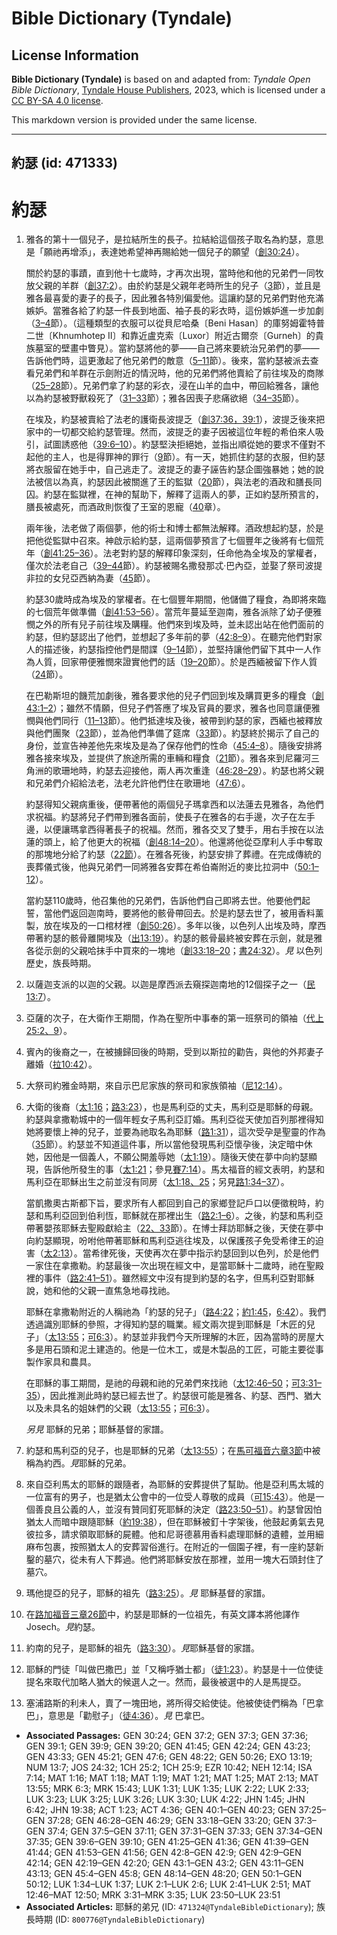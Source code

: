 # Bible Dictionary (Tyndale)

## License Information

**Bible Dictionary (Tyndale)** is based on and adapted from: _Tyndale Open Bible Dictionary_, [Tyndale House Publishers](https://tyndaleopenresources.com/), 2023, which is licensed under a [CC BY-SA 4.0 license](https://creativecommons.org/licenses/by-sa/4.0/legalcode.en).

This markdown version is provided under the same license.



--------------------------------

## 約瑟 (id: 471333)

約瑟
==

1. 雅各的第十一個兒子，是拉結所生的長子。拉結給這個孩子取名為約瑟，意思是「願祂再增添」，表達她希望神再賜給她一個兒子的願望（[創30:24](https://ref.ly/Gen30:24)）。

    關於約瑟的事蹟，直到他十七歲時，才再次出現，當時他和他的兄弟們一同牧放父親的羊群（[創37:2](https://ref.ly/Gen37:2)）。由於約瑟是父親年老時所生的兒子（[3](https://ref.ly/Gen37:3)節），並且是雅各最喜愛的妻子的長子，因此雅各特別偏愛他。這讓約瑟的兄弟們對他充滿嫉妒。當雅各給了約瑟一件長到地面、袖子長的彩衣時，這份嫉妒進一步加劇（[3–4](https://ref.ly/Gen37:3-Gen37:4)節）。（這種類型的衣服可以從貝尼哈桑〔Beni Hasan〕的庫努姆霍特普二世〔Khnumhotep II〕和靠近盧克索〔Luxor〕附近古爾奈〔Gurneh〕的貴族墓室的壁畫中瞥見）。當約瑟將他的夢——自己將來要統治兄弟們的夢——告訴他們時，這更激起了他兄弟們的敵意（[5–11](https://ref.ly/Gen37:5-Gen37:11)節）。後來，當約瑟被派去查看兄弟們和羊群在示劍附近的情況時，他的兄弟們將他賣給了前往埃及的商隊（[25–28](https://ref.ly/Gen37:25-Gen37:28)節）。兄弟們拿了約瑟的彩衣，浸在山羊的血中，帶回給雅各，讓他以為約瑟被野獸殺死了（[31–33](https://ref.ly/Gen37:31-Gen37:33)節）；雅各因喪子悲痛欲絕（[34–35](https://ref.ly/Gen37:34-Gen37:35)節）。

    在埃及，約瑟被賣給了法老的護衛長波提乏（[創37:36，](https://ref.ly/Gen37:36)[39:1](https://ref.ly/Gen39:1)），波提乏後來把家中的一切都交給約瑟管理。然而，波提乏的妻子因被這位年輕的希伯來人吸引，試圖誘惑他（[39:6–10](https://ref.ly/Gen39:6-Gen39:10)）。約瑟堅決拒絕她，並指出順從她的要求不僅對不起他的主人，也是得罪神的罪行（[9](https://ref.ly/Gen39:9)節）。有一天，她抓住約瑟的衣服，但約瑟將衣服留在她手中，自己逃走了。波提乏的妻子誣告約瑟企圖強暴她；她的說法被信以為真，約瑟因此被關進了王的監獄（[20](https://ref.ly/Gen39:20)節），與法老的酒政和膳長同囚。約瑟在監獄裡，在神的幫助下，解釋了這兩人的夢，正如約瑟所預言的，膳長被處死，而酒政則恢復了王室的恩寵（[40](https://ref.ly/Gen40:1-Gen40:23)章）。

    兩年後，法老做了兩個夢，他的術士和博士都無法解釋。酒政想起約瑟，於是把他從監獄中召來。神啟示給約瑟，這兩個夢預言了七個豐年之後將有七個荒年（[創41:25–36](https://ref.ly/Gen41:25-Gen41:36)）。法老對約瑟的解釋印象深刻，任命他為全埃及的掌權者，僅次於法老自己（[39–44](https://ref.ly/Gen41:39-Gen41:44)節）。約瑟被賜名撒發那忒·巴內亞，並娶了祭司波提非拉的女兒亞西納為妻（[45](https://ref.ly/Gen41:45)節）。

    約瑟30歲時成為埃及的掌權者。在七個豐年期間，他儲備了糧食，為即將來臨的七個荒年做準備（[創41:53–56](https://ref.ly/Gen41:53-Gen41:56)）。當荒年蔓延至迦南，雅各派除了幼子便雅憫之外的所有兒子前往埃及購糧。他們來到埃及時，並未認出站在他們面前的約瑟，但約瑟認出了他們，並想起了多年前的夢（[42:8–9](https://ref.ly/Gen42:8-Gen42:9)）。在聽完他們對家人的描述後，約瑟指控他們是間諜（[9–14](https://ref.ly/Gen42:9-Gen42:14)節），並堅持讓他們留下其中一人作為人質，回家帶便雅憫來證實他們的話（[19–20](https://ref.ly/Gen42:19-Gen42:20)節）。於是西緬被留下作人質（[24](https://ref.ly/Gen42:24)節）。

    在巴勒斯坦的饑荒加劇後，雅各要求他的兒子們回到埃及購買更多的糧食（[創43:1–2](https://ref.ly/Gen43:1-Gen43:2)）；雖然不情願，但兒子們答應了埃及官員的要求，雅各也同意讓便雅憫與他們同行（[11–13](https://ref.ly/Gen43:11-Gen43:13)節）。他們抵達埃及後，被帶到約瑟的家，西緬也被釋放與他們團聚（[23](https://ref.ly/Gen43:23)節），並為他們準備了筵席（[33](https://ref.ly/Gen43:33)節）。約瑟終於揭示了自己的身份，並宣告神差他先來埃及是為了保存他們的性命（[45:4–8](https://ref.ly/Gen45:4-Gen45:8)）。隨後安排將雅各接來埃及，並提供了旅途所需的車輛和糧食（[21](https://ref.ly/Gen45:21)節）。雅各來到尼羅河三角洲的歌珊地時，約瑟去迎接他，兩人再次重逢（[46:28–29](https://ref.ly/Gen46:28-Gen46:29)）。約瑟也將父親和兄弟們介紹給法老，法老允許他們住在歌珊地（[47:6](https://ref.ly/Gen47:6)）。

    約瑟得知父親病重後，便帶著他的兩個兒子瑪拿西和以法蓮去見雅各，為他們求祝福。約瑟將兒子們帶到雅各面前，使長子在雅各的右手邊，次子在左手邊，以便讓瑪拿西得著長子的祝福。然而，雅各交叉了雙手，用右手按在以法蓮的頭上，給了他更大的祝福（[創48:14–20](https://ref.ly/Gen48:14-Gen48:20)）。他還將他從亞摩利人手中奪取的那塊地分給了約瑟（[22節](https://ref.ly/Gen48:22)）。在雅各死後，約瑟安排了葬禮。在完成傳統的喪葬儀式後，他與兄弟們一同將雅各安葬在希伯崙附近的麥比拉洞中（[50:1–12](https://ref.ly/Gen50:1-Gen50:12)）。

    當約瑟110歲時，他召集他的兄弟們，告訴他們自己即將去世。他要他們起誓，當他們返回迦南時，要將他的骸骨帶回去。於是約瑟去世了，被用香料薰製，放在埃及的一口棺材裡（[創50:26](https://ref.ly/Gen50:26)）。多年以後，以色列人出埃及時，摩西帶著約瑟的骸骨離開埃及（[出13:19](https://ref.ly/Exod13:19)）。約瑟的骸骨最終被安葬在示劍，就是雅各從示劍的父親哈抹手中買來的一塊地（[創33:18–20](https://ref.ly/Gen33:18-Gen33:20)；[書24:32](https://ref.ly/Josh24:32)）。*見* 以色列歷史，族長時期。

2. 以薩迦支派的以迦的父親。以迦是摩西派去窺探迦南地的12個探子之一（[民13:7](https://ref.ly/Num13:7)）。
3. 亞薩的次子，在大衛作王期間，作為在聖所中事奉的第一班祭司的領袖（[代上25:2、9](https://ref.ly/1Chr25:2,1Chr25:9)）。
4. 賓內的後裔之一，在被擄歸回後的時期，受到以斯拉的勸告，與他的外邦妻子離婚（[拉10:42](https://ref.ly/Ezra10:42)）。
5. 大祭司約雅金時期，來自示巴尼家族的祭司和家族領袖（[尼12:14](https://ref.ly/Neh12:14)）。
6. 大衛的後裔（[太1:16](https://ref.ly/Matt1:16)；[路3:23](https://ref.ly/Luke3:23)），也是馬利亞的丈夫，馬利亞是耶穌的母親。約瑟與拿撒勒城中的一個年輕女子馬利亞訂婚。馬利亞從天使加百列那裡得知她將要懷上神的兒子，並要為祂取名為耶穌（[路1:31](https://ref.ly/Luke1:31)），這次受孕是聖靈的作為（[35](https://ref.ly/Luke1:35)節）。約瑟並不知道這件事，所以當他發現馬利亞懷孕後，決定暗中休她，因他是一個義人，不願公開羞辱她（[太1:19](https://ref.ly/Matt1:19)）。隨後天使在夢中向約瑟顯現，告訴他所發生的事（[太1:21](https://ref.ly/Matt1:21)；參見[賽7:14](https://ref.ly/Isa7:14)）。馬太福音的經文表明，約瑟和馬利亞在耶穌出生之前並沒有同房（[太1:18、25](https://ref.ly/Matt1:18,Matt1:25)；另見[路1:34–37](https://ref.ly/Luke1:34-Luke1:37)）。

    當凱撒奧古斯都下旨，要求所有人都回到自己的家鄉登記戶口以便徵稅時，約瑟和馬利亞回到伯利恆，耶穌就在那裡出生（[路2:1–6](https://ref.ly/Luke2:1-Luke2:6)）。之後，約瑟和馬利亞帶著嬰孩耶穌去聖殿獻給主（[22、33](https://ref.ly/Luke2:22,Luke2:33)節）。在博士拜訪耶穌之後，天使在夢中向約瑟顯現，吩咐他帶著耶穌和馬利亞逃往埃及，以保護孩子免受希律王的迫害（[太2:13](https://ref.ly/Matt2:13)）。當希律死後，天使再次在夢中指示約瑟回到以色列，於是他們一家住在拿撒勒。約瑟最後一次出現在經文中，是當耶穌十二歲時，祂在聖殿裡的事件（[路2:41–51](https://ref.ly/Luke2:41-Luke2:51)）。雖然經文中沒有提到約瑟的名字，但馬利亞對耶穌說，她和他的父親一直焦急地尋找祂。

    耶穌在拿撒勒附近的人稱祂為「約瑟的兒子」（[路4:22](https://ref.ly/Luke4:22)；[約1:45](https://ref.ly/John1:45)，[6:42](https://ref.ly/John6:42)）。我們透過識別耶穌的參照，才得知約瑟的職業。經文兩次提到耶穌是「木匠的兒子」（[太13:55](https://ref.ly/Matt13:55)；[可6:3](https://ref.ly/Mark6:3)）。約瑟並非我們今天所理解的木匠，因為當時的房屋大多是用石頭和泥土建造的。他是一位木工，或是木製品的工匠，可能主要從事製作家具和農具。

    在耶穌的事工期間，是祂的母親和祂的兄弟們來找祂（[太12:46–50](https://ref.ly/Matt12:46-Matt12:50)；[可3:31–35](https://ref.ly/Mark3:31-Mark3:35)），因此推測此時約瑟已經去世了。約瑟很可能是雅各、約瑟、西門、猶大以及未具名的姐妹們的父親（[太13:55](https://ref.ly/Matt13:55)；[可6:3](https://ref.ly/Mark6:3)）。

    *另見* 耶穌的兄弟；耶穌基督的家譜。

7. 約瑟和馬利亞的兒子，也是耶穌的兄弟（[太13:55](https://ref.ly/Matt13:55)）；在[馬可福音六章3節](https://ref.ly/Mark6:3)中被稱為約西。*見*耶穌的兄弟。
8. 來自亞利馬太的耶穌的跟隨者，為耶穌的安葬提供了幫助。他是亞利馬太城的一位富有的男子，也是猶太公會中的一位受人尊敬的成員（[可15:43](https://ref.ly/Mark15:43)）。他是一個善良且公義的人，並沒有贊同釘死耶穌的決定（[路23:50–51](https://ref.ly/Luke23:50-Luke23:51)）。約瑟曾因怕猶太人而暗中跟隨耶穌（[約19:38](https://ref.ly/John19:38)），但在耶穌被釘十字架後，他鼓起勇氣去見彼拉多，請求領取耶穌的屍體。他和尼哥德慕用香料處理耶穌的遺體，並用細麻布包裹，按照猶太人的安葬習俗進行。在附近的一個園子裡，有一座約瑟新鑿的墓穴，從未有人下葬過。他們將耶穌安放在那裡，並用一塊大石頭封住了墓穴。
9. 瑪他提亞的兒子，耶穌的祖先（[路3:25](https://ref.ly/Luke3:25)）。*見* 耶穌基督的家譜。
10. 在[路加福音三章26節](https://ref.ly/Luke3:26)中，約瑟是耶穌的一位祖先，有英文譯本將他譯作Josech。*見*約瑟。
11. 約南的兒子，是耶穌的祖先（[路3:30](https://ref.ly/Luke3:30)）。*見*耶穌基督的家譜。
12. 耶穌的門徒「叫做巴撒巴」並「又稱呼猶士都」（[徒1:23](https://ref.ly/Acts1:23)）。約瑟是十一位使徒提名來取代加略人猶大的候選人之一。然而，最後被選中的人是馬提亞。
13. 塞浦路斯的利未人，賣了一塊田地，將所得交給使徒。他被使徒們稱為「巴拿巴」，意思是「勸慰子」（[徒4:36](https://ref.ly/Acts4:36)）。*見* 巴拿巴。

* **Associated Passages:** GEN 30:24; GEN 37:2; GEN 37:3; GEN 37:36; GEN 39:1; GEN 39:9; GEN 39:20; GEN 41:45; GEN 42:24; GEN 43:23; GEN 43:33; GEN 45:21; GEN 47:6; GEN 48:22; GEN 50:26; EXO 13:19; NUM 13:7; JOS 24:32; 1CH 25:2; 1CH 25:9; EZR 10:42; NEH 12:14; ISA 7:14; MAT 1:16; MAT 1:18; MAT 1:19; MAT 1:21; MAT 1:25; MAT 2:13; MAT 13:55; MRK 6:3; MRK 15:43; LUK 1:31; LUK 1:35; LUK 2:22; LUK 2:33; LUK 3:23; LUK 3:25; LUK 3:26; LUK 3:30; LUK 4:22; JHN 1:45; JHN 6:42; JHN 19:38; ACT 1:23; ACT 4:36; GEN 40:1–GEN 40:23; GEN 37:25–GEN 37:28; GEN 46:28–GEN 46:29; GEN 33:18–GEN 33:20; GEN 37:3–GEN 37:4; GEN 37:5–GEN 37:11; GEN 37:31–GEN 37:33; GEN 37:34–GEN 37:35; GEN 39:6–GEN 39:10; GEN 41:25–GEN 41:36; GEN 41:39–GEN 41:44; GEN 41:53–GEN 41:56; GEN 42:8–GEN 42:9; GEN 42:9–GEN 42:14; GEN 42:19–GEN 42:20; GEN 43:1–GEN 43:2; GEN 43:11–GEN 43:13; GEN 45:4–GEN 45:8; GEN 48:14–GEN 48:20; GEN 50:1–GEN 50:12; LUK 1:34–LUK 1:37; LUK 2:1–LUK 2:6; LUK 2:41–LUK 2:51; MAT 12:46–MAT 12:50; MRK 3:31–MRK 3:35; LUK 23:50–LUK 23:51
* **Associated Articles:** 耶穌的弟兄 (ID: `471324@TyndaleBibleDictionary`); 族長時期 (ID: `800776@TyndaleBibleDictionary`)

